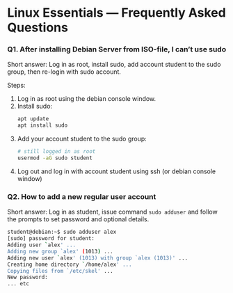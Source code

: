 # Linux Essentials — Frequently Asked Questions

### Q1. After installing Debian Server from ISO-file, I can’t use sudo

Short answer: Log in as root, install sudo, add account student to the sudo group, then re-login with sudo account.

Steps:
1. Log in as root using the debian console window.
2. Install sudo:
   ```bash
   apt update
   apt install sudo
   ```
3. Add your account student to the sudo group:
   ```bash
   # still logged in as root
   usermod -aG sudo student
      ```
4. Log out and log in with account student using ssh (or debian console window)



### Q2. How to add a new regular user account

Short answer: Log in as student, issue command `sudo adduser` and follow the prompts to set password and optional details.  
```bash
student@debian:~$ sudo adduser alex
[sudo] password for student:
Adding user `alex' ...
Adding new group `alex' (1013) ...
Adding new user `alex' (1013) with group `alex (1013)' ...
Creating home directory `/home/alex' ...
Copying files from `/etc/skel' ...
New password:
... etc
